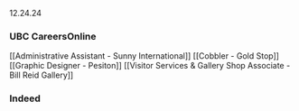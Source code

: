 12.24.24
### UBC CareersOnline
[[Administrative Assistant - Sunny International]]
[[Cobbler - Gold Stop]]
[[Graphic Designer - Pesiton]]
[[Visitor Services & Gallery Shop Associate - Bill Reid Gallery]]
### Indeed
